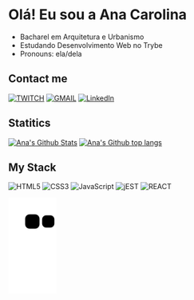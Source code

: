 # Olá! Eu sou a Ana Carolina 

- Bacharel em Arquitetura e Urbanismo
- Estudando Desenvolvimento Web no Trybe
- Pronouns: ela/dela

## Contact me
[![TWITCH](https://img.shields.io/badge/Twitch-9146FF?style=for-the-badge&logo=twitch&logoColor=white)](https://www.twitch.tv/aninhabort)
[![GMAIL](https://img.shields.io/badge/Gmail-D14836?style=for-the-badge&logo=gmail&logoColor=white)]("mailto:carol2015bortolini@gmail.com)
[![LinkedIn](https://img.shields.io/badge/-LinkedIn-%23E44D27?style=rounded&logo=linkedin&logoColor=ffffff&color=0077B5)](https://www.linkedin.com/in/ana-c-b-magalhaes/)

## Statitics
[![Ana's Github Stats](https://github-readme-stats.vercel.app/api?username=aninhabort&show_icons=true&theme=dracula&include_all_commits=true&count_private=true)](https://github.com/aninhabort)
[![Ana's Github top langs](https://github-readme-stats.vercel.app/api/top-langs/?username=aninhabort&layout=compact&langs_count=7&theme=dracula)](https://github.com/aninhabort)
 
 ## My Stack
![HTML5](https://img.shields.io/badge/-HTML5-%23E44D27?style=rounded&logo=html5&logoColor=ffffff)
![CSS3](https://img.shields.io/badge/-CSS3-%231572B6?style=rounded&logo=css3)
![JavaScript](https://img.shields.io/badge/-JavaScript-%23F7DF1C?style=rounded&logo=javascript&logoColor=000000&labelColor=%23F7DF1C&color=%23FFCE5A)
![jEST](https://img.shields.io/badge/Jest-323330?style=for-the-badge&logo=Jest&logoColor=white)
![REACT](https://img.shields.io/badge/React-20232A?style=for-the-badge&logo=react&logoColor=61DAFB)
  
![Snake animation](https://github.com/aninhabort/aninhabort/blob/output/github-contribution-grid-snake.svg)

</div>
